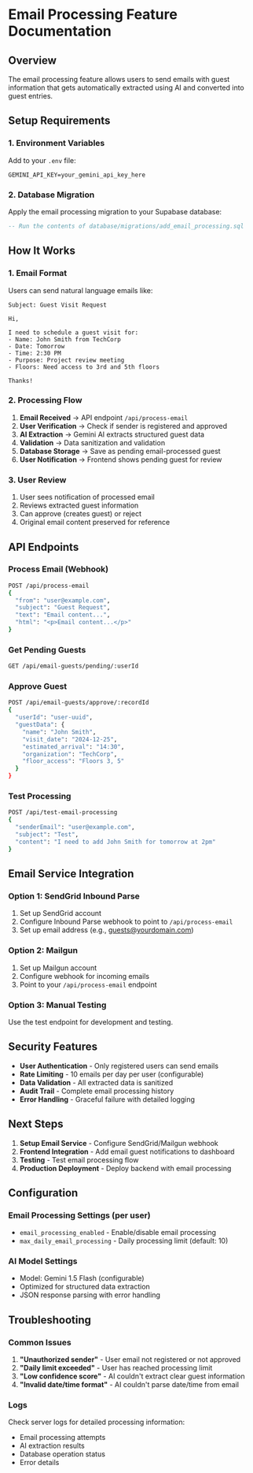 # Email Processing Feature Documentation

## Overview
The email processing feature allows users to send emails with guest information that gets automatically extracted using AI and converted into guest entries.

## Setup Requirements

### 1. Environment Variables
Add to your `.env` file:
```env
GEMINI_API_KEY=your_gemini_api_key_here
```

### 2. Database Migration
Apply the email processing migration to your Supabase database:
```sql
-- Run the contents of database/migrations/add_email_processing.sql
```

## How It Works

### 1. Email Format
Users can send natural language emails like:
```
Subject: Guest Visit Request

Hi,

I need to schedule a guest visit for:
- Name: John Smith from TechCorp
- Date: Tomorrow
- Time: 2:30 PM
- Purpose: Project review meeting
- Floors: Need access to 3rd and 5th floors

Thanks!
```

### 2. Processing Flow
1. **Email Received** → API endpoint `/api/process-email`
2. **User Verification** → Check if sender is registered and approved
3. **AI Extraction** → Gemini AI extracts structured guest data
4. **Validation** → Data sanitization and validation
5. **Database Storage** → Save as pending email-processed guest
6. **User Notification** → Frontend shows pending guest for review

### 3. User Review
1. User sees notification of processed email
2. Reviews extracted guest information
3. Can approve (creates guest) or reject
4. Original email content preserved for reference

## API Endpoints

### Process Email (Webhook)
```bash
POST /api/process-email
{
  "from": "user@example.com",
  "subject": "Guest Request",
  "text": "Email content...",
  "html": "<p>Email content...</p>"
}
```

### Get Pending Guests
```bash
GET /api/email-guests/pending/:userId
```

### Approve Guest
```bash
POST /api/email-guests/approve/:recordId
{
  "userId": "user-uuid",
  "guestData": {
    "name": "John Smith",
    "visit_date": "2024-12-25",
    "estimated_arrival": "14:30",
    "organization": "TechCorp",
    "floor_access": "Floors 3, 5"
  }
}
```

### Test Processing
```bash
POST /api/test-email-processing
{
  "senderEmail": "user@example.com",
  "subject": "Test",
  "content": "I need to add John Smith for tomorrow at 2pm"
}
```

## Email Service Integration

### Option 1: SendGrid Inbound Parse
1. Set up SendGrid account
2. Configure Inbound Parse webhook to point to `/api/process-email`
3. Set up email address (e.g., guests@yourdomain.com)

### Option 2: Mailgun
1. Set up Mailgun account
2. Configure webhook for incoming emails
3. Point to your `/api/process-email` endpoint

### Option 3: Manual Testing
Use the test endpoint for development and testing.

## Security Features

- **User Authentication** - Only registered users can send emails
- **Rate Limiting** - 10 emails per day per user (configurable)
- **Data Validation** - All extracted data is sanitized
- **Audit Trail** - Complete email processing history
- **Error Handling** - Graceful failure with detailed logging

## Next Steps

1. **Setup Email Service** - Configure SendGrid/Mailgun webhook
2. **Frontend Integration** - Add email guest notifications to dashboard
3. **Testing** - Test email processing flow
4. **Production Deployment** - Deploy backend with email processing

## Configuration

### Email Processing Settings (per user)
- `email_processing_enabled` - Enable/disable email processing
- `max_daily_email_processing` - Daily processing limit (default: 10)

### AI Model Settings
- Model: Gemini 1.5 Flash (configurable)
- Optimized for structured data extraction
- JSON response parsing with error handling

## Troubleshooting

### Common Issues
1. **"Unauthorized sender"** - User email not registered or not approved
2. **"Daily limit exceeded"** - User has reached processing limit
3. **"Low confidence score"** - AI couldn't extract clear guest information
4. **"Invalid date/time format"** - AI couldn't parse date/time from email

### Logs
Check server logs for detailed processing information:
- Email processing attempts
- AI extraction results
- Database operation status
- Error details 